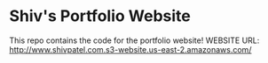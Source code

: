 # Shiv's Portfolio Website
This repo contains the code for the portfolio website!
WEBSITE URL: http://www.shivpatel.com.s3-website.us-east-2.amazonaws.com/
